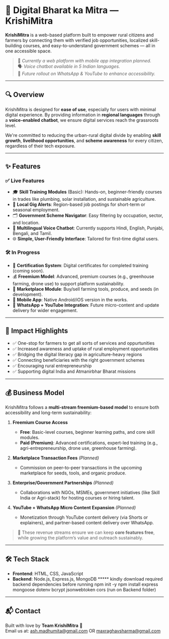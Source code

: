 # 🌾 Digital Bharat ka Mitra — KrishiMitra

**KrishiMitra** is a web-based platform built to empower rural citizens and farmers by connecting them with verified job opportunities, localized skill-building courses, and easy-to-understand government schemes — all in one accessible space.

> 🧠 *Currently a web platform with mobile app integration planned.*  
> 🗣️ *Voice chatbot available in 5 Indian languages.*  
> 📲 *Future rollout on WhatsApp & YouTube to enhance accessibility.*  

---

## 🔍 Overview

KrishiMitra is designed for **ease of use**, especially for users with minimal digital experience. By providing information in **regional languages** through a **voice-enabled chatbot**, we ensure digital services reach the grassroots level.

We're committed to reducing the urban-rural digital divide by enabling **skill growth**, **livelihood opportunities**, and **scheme awareness** for every citizen, regardless of their tech exposure.

---

## ✨ Features

### ✅ Live Features
- 🎓 **Skill Training Modules** (Basic): Hands-on, beginner-friendly courses in trades like plumbing, solar installation, and sustainable agriculture.
- 📍 **Local Gig Alerts**: Region-based job postings for short-term or seasonal employment.
- 🗂️ **Government Scheme Navigator**: Easy filtering by occupation, sector, and location.
- 🤖 **Multilingual Voice Chatbot**: Currently supports Hindi, English, Punjabi, Bengali, and Tamil.
- 🌐 **Simple, User-Friendly Interface**: Tailored for first-time digital users.

### 🛠️ In Progress
- 📜 **Certification System**: Digital certificates for completed training (coming soon).
- 💰 **Freemium Model**: Advanced, premium courses (e.g., greenhouse farming, drone use) to support platform sustainability.
- 🛒 **Marketplace Module**: Buy/sell farming tools, produce, and seeds (in development).
- 📲 **Mobile App**: Native Android/iOS version in the works.
- 📡 **WhatsApp + YouTube Integration**: Future micro-content and update delivery for wider engagement.

---

## 🌱 Impact Highlights

- ✅ One-stop for farmers to get all sorts of services and oppurtunities 
- ✅ Increased awareness and uptake of rural employment opportunities  
- ✅ Bridging the digital literacy gap in agriculture-heavy regions  
- ✅ Connecting beneficiaries with the right government schemes  
- ✅ Encouraging rural entrepreneurship  
- ✅ Supporting digital India and Atmanirbhar Bharat missions  


---

## 💰 Business Model

KrishiMitra follows a **multi-stream freemium-based model** to ensure both accessibility and long-term sustainability:

1. **Freemium Course Access**  
   - **Free**: Basic-level courses, beginner learning paths, and core skill modules.  
   - **Paid (Premium)**: Advanced certifications, expert-led training (e.g., agri-entrepreneurship, drone use, greenhouse farming).

2. **Marketplace Transaction Fees** *(Planned)*  
   - Commission on peer-to-peer transactions in the upcoming marketplace for seeds, tools, and organic produce.

3. **Enterprise/Government Partnerships** *(Planned)*  
   - Collaborations with NGOs, MSMEs, government initiatives (like Skill India or Agri-stack) for hosting courses or hiring talent.

4. **YouTube + WhatsApp Micro Content Expansion** *(Planned)*  
   - Monetization through YouTube content delivery (via Shorts or explainers), and partner-based content delivery over WhatsApp.

> 🔄 These revenue streams ensure we can keep **core features free**, while growing the platform’s value and outreach sustainably.

---

## 🛠 Tech Stack

- **Frontend**: HTML, CSS, JavaScript  
- **Backend**: Node.js, Express.js, MongoDB 
***** kindly download required backend dependencies before running
npm init -y
npm install express mongoose dotenv bcrypt jsonwebtoken cors
(run on Backend folder)

---

## 📬 Contact

Built with love by **Team KrishiMitra** 💚  
Email us at: ash.madhumita@gmail.com OR  maxraghavsharma@gmail.com

